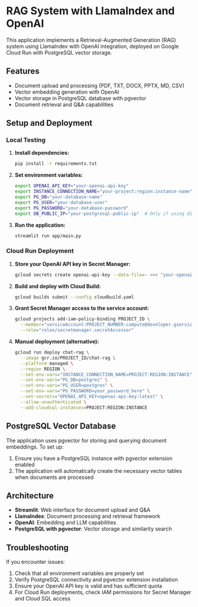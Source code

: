# RAG System with LlamaIndex and OpenAI

This application implements a Retrieval-Augmented Generation (RAG) system using LlamaIndex with OpenAI integration, deployed on Google Cloud Run with PostgreSQL vector storage.

## Features

- Document upload and processing (PDF, TXT, DOCX, PPTX, MD, CSV)
- Vector embedding generation with OpenAI
- Vector storage in PostgreSQL database with pgvector
- Document retrieval and Q&A capabilities

## Setup and Deployment

### Local Testing

1. **Install dependencies:**
   ```bash
   pip install -r requirements.txt
   ```

2. **Set environment variables:**
   ```bash
   export OPENAI_API_KEY="your-openai-api-key"
   export INSTANCE_CONNECTION_NAME="your-project:region:instance-name"
   export PG_DB="your-database-name"
   export PG_USER="your-database-user"
   export PG_PASSWORD="your-database-password"
   export DB_PUBLIC_IP="your-postgresql-public-ip"  # Only if using direct connection
   ```

3. **Run the application:**
   ```bash
   streamlit run app/main.py
   ```

### Cloud Run Deployment

1. **Store your OpenAI API key in Secret Manager:**
   ```bash
   gcloud secrets create openai-api-key --data-file=- <<< "your-openai-api-key"
   ```

2. **Build and deploy with Cloud Build:**
   ```bash
   gcloud builds submit --config cloudbuild.yaml
   ```

3. **Grant Secret Manager access to the service account:**
   ```bash
   gcloud projects add-iam-policy-binding PROJECT_ID \
     --member="serviceAccount:PROJECT_NUMBER-compute@developer.gserviceaccount.com" \
     --role="roles/secretmanager.secretAccessor"
   ```

4. **Manual deployment (alternative):**
   ```bash
   gcloud run deploy chat-rag \
     --image gcr.io/PROJECT_ID/chat-rag \
     --platform managed \
     --region REGION \
     --set-env-vars="INSTANCE_CONNECTION_NAME=PROJECT:REGION:INSTANCE" \
     --set-env-vars="PG_DB=postgres" \
     --set-env-vars="PG_USER=postgres" \
     --set-env-vars="PG_PASSWORD=your_password_here" \
     --set-secrets="OPENAI_API_KEY=openai-api-key:latest" \
     --allow-unauthenticated \
     --add-cloudsql-instances=PROJECT:REGION:INSTANCE
   ```

## PostgreSQL Vector Database

The application uses pgvector for storing and querying document embeddings. To set up:

1. Ensure you have a PostgreSQL instance with pgvector extension enabled
2. The application will automatically create the necessary vector tables when documents are processed

## Architecture

- **Streamlit**: Web interface for document upload and Q&A
- **LlamaIndex**: Document processing and retrieval framework
- **OpenAI**: Embedding and LLM capabilities
- **PostgreSQL with pgvector**: Vector storage and similarity search

## Troubleshooting

If you encounter issues:

1. Check that all environment variables are properly set
2. Verify PostgreSQL connectivity and pgvector extension installation
3. Ensure your OpenAI API key is valid and has sufficient quota
4. For Cloud Run deployments, check IAM permissions for Secret Manager and Cloud SQL access 